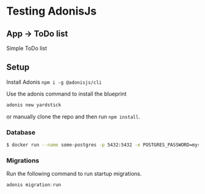 # Testing AdonisJs

## App -> ToDo list

Simple ToDo list

## Setup

Install Adonis
`npm i -g @adonisjs/cli`

Use the adonis command to install the blueprint

```bash
adonis new yardstick
```

or manually clone the repo and then run `npm install`.


### Database
```bash
$ docker run --name some-postgres -p 5432:5432 -e POSTGRES_PASSWORD=mysecretpassword -d postgres
```

### Migrations

Run the following command to run startup migrations.

```js
adonis migration:run
```
